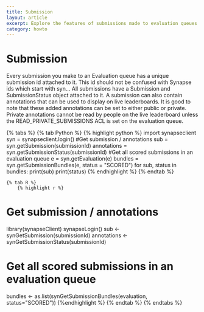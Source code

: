 ```yaml
---
title: Submission
layout: article
excerpt: Explore the features of submissions made to evaluation queues
category: howto
---
```


<style>
#image {
    width: 50%;
}
</style>

# Submission

Every submission you make to an Evaluation queue has a unique submission id attached to it.  This id should not be confused with Synapse ids which start with syn...  All submissions have a Submission and SubmissionStatus object attached to it.  A submission can also contain annotations that can be used to display on live leaderboards.  It is good to note that these added annotations can be set to either public or private.  Private annotations cannot be read by people on the live leaderboard unless the READ_PRIVATE_SUBMISSIONS ACL is set on the evaluation queue.

{% tabs %}
	{% tab Python %}
		{% highlight python %}
import synapseclient
syn = synapseclient.login()
#Get submission / annotations
sub = syn.getSubmission(submissionId)
annotations = syn.getSubmissionStatus(submissionId)
#Get all scored submissions in an evaluation queue
e = syn.getEvaluation(e)
bundles = syn.getSubmissionBundles(e, status = "SCORED")
for sub, status in bundles:
	print(sub)
	print(status)
		{% endhighlight %}
	{% endtab %}

	{% tab R %}
		{% highlight r %}
# Get submission / annotations
library(synapseClient)
synapseLogin()
sub <- synGetSubmission(submissionId)
annotations <- synGetSubmissionStatus(submissionId)
# Get all scored submissions in an evaluation queue
bundles <- as.list(synGetSubmissionBundles(evaluation, status="SCORED"))
		{%endhighlight %}
	{% endtab %}
{% endtabs %}
